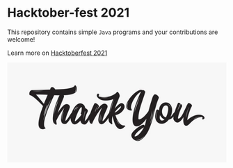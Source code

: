 # Hacktober-fest 2021

This repository contains simple `Java` programs and your contributions are welcome!

Learn more on [Hacktoberfest 2021](https://hacktoberfest.digitalocean.com)

<p align="center">
    <img src="thank-you.jpg" alt="thank-you" />
</p>
